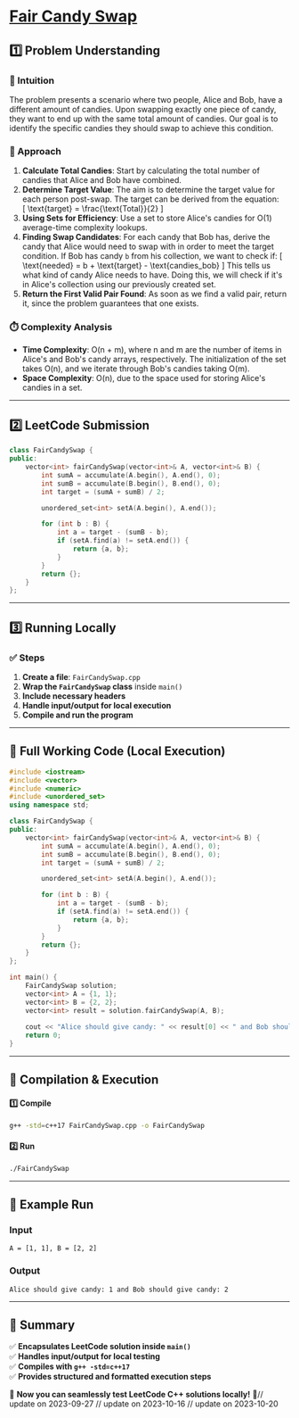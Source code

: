 # **[Fair Candy Swap](https://leetcode.com/problems/fair-candy-swap/description/)**  

## **1️⃣ Problem Understanding**  
### **📌 Intuition**  
The problem presents a scenario where two people, Alice and Bob, have a different amount of candies. Upon swapping exactly one piece of candy, they want to end up with the same total amount of candies. Our goal is to identify the specific candies they should swap to achieve this condition.

### **🚀 Approach**  
1. **Calculate Total Candies**: Start by calculating the total number of candies that Alice and Bob have combined. 
2. **Determine Target Value**: The aim is to determine the target value for each person post-swap. The target can be derived from the equation:  
   \[
   \text{target} = \frac{\text{Total}}{2}
   \]
3. **Using Sets for Efficiency**: Use a set to store Alice's candies for O(1) average-time complexity lookups. 
4. **Finding Swap Candidates**: For each candy that Bob has, derive the candy that Alice would need to swap with in order to meet the target condition. If Bob has candy `b` from his collection, we want to check if:
   \[
   \text{needed} = b + \text{target} - \text{candies\_bob}
   \]
   This tells us what kind of candy Alice needs to have. Doing this, we will check if it's in Alice's collection using our previously created set.
5. **Return the First Valid Pair Found**: As soon as we find a valid pair, return it, since the problem guarantees that one exists.

### **⏱️ Complexity Analysis**  
- **Time Complexity**: O(n + m), where n and m are the number of items in Alice's and Bob's candy arrays, respectively. The initialization of the set takes O(n), and we iterate through Bob's candies taking O(m).
- **Space Complexity**: O(n), due to the space used for storing Alice's candies in a set.

---  

## **2️⃣ LeetCode Submission**  
```cpp
class FairCandySwap {
public:
    vector<int> fairCandySwap(vector<int>& A, vector<int>& B) {
        int sumA = accumulate(A.begin(), A.end(), 0);
        int sumB = accumulate(B.begin(), B.end(), 0);
        int target = (sumA + sumB) / 2;

        unordered_set<int> setA(A.begin(), A.end());

        for (int b : B) {
            int a = target - (sumB - b);
            if (setA.find(a) != setA.end()) {
                return {a, b};
            }
        }
        return {};
    }
};
```  

---  

## **3️⃣ Running Locally**  
### **✅ Steps**  
1. **Create a file**: `FairCandySwap.cpp`  
2. **Wrap the `FairCandySwap` class** inside `main()`  
3. **Include necessary headers**  
4. **Handle input/output for local execution**  
5. **Compile and run the program**  

---  

## **📝 Full Working Code (Local Execution)**  
```cpp
#include <iostream>
#include <vector>
#include <numeric>
#include <unordered_set>
using namespace std;

class FairCandySwap {
public:
    vector<int> fairCandySwap(vector<int>& A, vector<int>& B) {
        int sumA = accumulate(A.begin(), A.end(), 0);
        int sumB = accumulate(B.begin(), B.end(), 0);
        int target = (sumA + sumB) / 2;

        unordered_set<int> setA(A.begin(), A.end());

        for (int b : B) {
            int a = target - (sumB - b);
            if (setA.find(a) != setA.end()) {
                return {a, b};
            }
        }
        return {};
    }
};

int main() {
    FairCandySwap solution;
    vector<int> A = {1, 1};
    vector<int> B = {2, 2};
    vector<int> result = solution.fairCandySwap(A, B);
    
    cout << "Alice should give candy: " << result[0] << " and Bob should give candy: " << result[1] << endl;
    return 0;
}
```  

---  

## **🔧 Compilation & Execution**  
#### **1️⃣ Compile**  
```bash
g++ -std=c++17 FairCandySwap.cpp -o FairCandySwap
```  

#### **2️⃣ Run**  
```bash
./FairCandySwap
```  

---  

## **🎯 Example Run**  
### **Input**  
```
A = [1, 1], B = [2, 2]
```  
### **Output**  
```
Alice should give candy: 1 and Bob should give candy: 2
```  

---  

## **📌 Summary**  
✅ **Encapsulates LeetCode solution inside `main()`**  
✅ **Handles input/output for local testing**  
✅ **Compiles with `g++ -std=c++17`**  
✅ **Provides structured and formatted execution steps**  

🚀 **Now you can seamlessly test LeetCode C++ solutions locally!** 🚀// update on 2023-09-27
// update on 2023-10-16
// update on 2023-10-20
